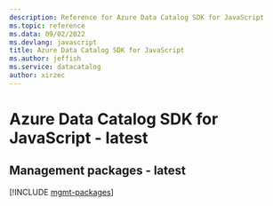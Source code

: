 ```yaml
---
description: Reference for Azure Data Catalog SDK for JavaScript
ms.topic: reference
ms.data: 09/02/2022
ms.devlang: javascript
title: Azure Data Catalog SDK for JavaScript
ms.author: jeffish
ms.service: datacatalog
author: xirzec
---
```

# Azure Data Catalog SDK for JavaScript - latest

## Management packages - latest
[!INCLUDE [mgmt-packages](data-catalog-mgmt-index.md)]